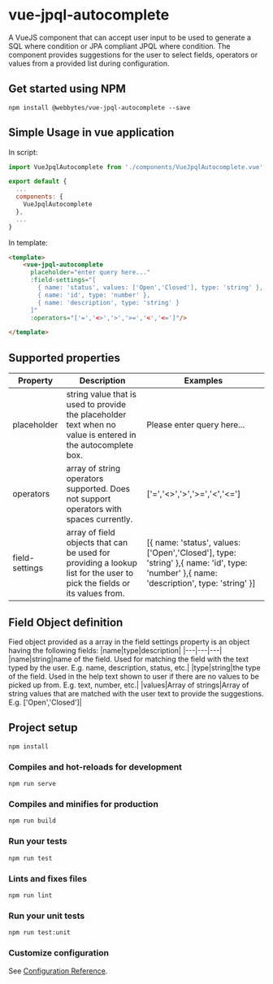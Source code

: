 # vue-jpql-autocomplete

A VueJS component that can accept user input to be used to generate a SQL where condition or JPA compliant JPQL where condition. The component provides suggestions for the user to select fields, operators or values from a provided list during configuration.

## Get started using NPM
```
npm install @webbytes/vue-jpql-autocomplete --save
```
## Simple Usage in vue application
In script:
``` javascript
import VueJpqlAutocomplete from './components/VueJpqlAutocomplete.vue';

export default {
  ...
  components: {
    VueJpqlAutocomplete
  },
  ...
}
```
In template:
``` html
<template>
    <vue-jpql-autocomplete 
      placeholder="enter query here..." 
      :field-settings="[
        { name: 'status', values: ['Open','Closed'], type: 'string' },
        { name: 'id', type: 'number' },
        { name: 'description', type: 'string' }
      ]"
      :operators="['=','<>','>','>=','<','<=']"/>

</template>
```
## Supported properties
|Property|Description|Examples|
|---|---|---|
|placeholder|string value that is used to provide the placeholder text when no value is entered in the autocomplete box.|Please enter query here...|
|operators|array of string operators supported. Does not support operators with spaces currently.|['=','<>','>','>=','<','<=']|
|field-settings|array of field objects that can be used for providing a lookup list for the user to pick the fields or its values from.|[{ name: 'status', values: ['Open','Closed'], type: 'string' },{ name: 'id', type: 'number' },{ name: 'description', type: 'string' }]

## Field Object definition
Fied object provided as a array in the field settings property is an object having the following fields:
|name|type|description|
|---|---|---|
|name|string|name of the field. Used for matching the field with the text typed by the user. E.g. name, description, status, etc.|
|type|string|the type of the field. Used in the help text shown to user if there are no values to be picked up from. E.g. text, number, etc.|
|values|Array of strings|Array of string values that are matched with the user text to provide the suggestions. E.g. ['Open','Closed']|

## Project setup
```
npm install
```

### Compiles and hot-reloads for development
```
npm run serve
```

### Compiles and minifies for production
```
npm run build
```

### Run your tests
```
npm run test
```

### Lints and fixes files
```
npm run lint
```

### Run your unit tests
```
npm run test:unit
```

### Customize configuration
See [Configuration Reference](https://cli.vuejs.org/config/).

